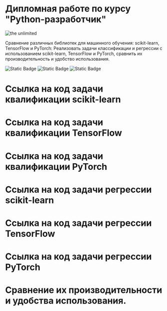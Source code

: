 # Дипломная работе по курсу "Python-разработчик"

<img src='https://github.com/vitalybell/Thesis-on-the-course-Python-developer-/blob/main/istockphoto-1206796363-612x612.jpg' alt = 'the unlimited'>

Сравнение различных библиотек для машинного обучения: scikit-learn, TensorFlow и PyTorch: Реализовать задачи классификации и регрессии с использованием scikit-learn, TensorFlow и PyTorch, сравнить их производительность и удобство использования.

![Static Badge](https://img.shields.io/badge/scikitlearn-yellow?logo=%3Cfont%20style%3D%22vertical-align%3A%20inherit%3B%22%3E%3Cfont%20style%3D%22vertical-align%3A%20inherit%3B%22%3E%23F7931E%3C%2Ffont%3E%3C%2Ffont%3E)
![Static Badge](https://img.shields.io/badge/Py-TensorFlow-orange?logo=%3Cfont%20style%3D%22vertical-align%3A%20inherit%3B%22%3E%3Cfont%20style%3D%22vertical-align%3A%20inherit%3B%22%3E%23FF6F00%3C%2Ffont%3E%3C%2Ffont%3E)
![Static Badge](https://img.shields.io/badge/Py-%20PyTorch-red?logo=%3Cfont%20style%3D%22vertical-align%3A%20inherit%3B%22%3E%3Cfont%20style%3D%22vertical-align%3A%20inherit%3B%22%3E%23EE4C2C%3C%2Ffont%3E%3C%2Ffont%3E)


# Ссылка на код задачи квалификации scikit-learn


# Ссылка на код задачи квалификации TensorFlow


# Ссылка на код задачи квалификации PyTorch


# Ссылка на код задачи регрессии scikit-learn


# Ссылка на код задачи регрессии TensorFlow


# Ссылка на код задачи регрессии PyTorch


# Cравнение их производительности  и удобства использования.
